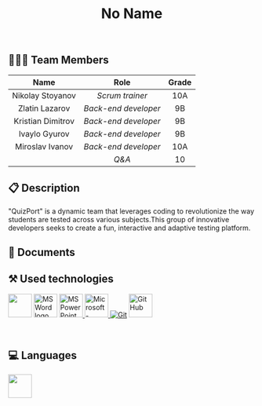 <h1 align="center">No Name</h1>

<p align = "center">
  
</p>

<br>

## 👨🏻‍💻 Team Members
| **Name** | **Role** | **Grade** |
| :---:   | :---: | :---: |
| Nikolay Stoyanov | *Scrum trainer* | 10A |
| Zlatin Lazarov | *Back-end developer*  | 9B |
| Kristian Dimitrov | *Back-end developer*  | 9B |
| Ivaylo Gyurov |  *Back-end developer*  | 9B |
| Miroslav Ivanov |  *Back-end developer*  | 10A |
|  |  *Q&A*  | 10 |
## 📋 Description
<p>"QuizPort" is a dynamic team that leverages coding to revolutionize the way students are tested across various subjects.This group of innovative developers seeks to create a fun, interactive and adaptive testing platform.</p>

## 📝 Documents


  ## ⚒️ Used technologies
<p align="left">
  <a href="https://visualstudio.microsoft.com/vs/"><img src="https://upload.wikimedia.org/wikipedia/commons/thumb/2/2c/Visual_Studio_Icon_2022.svg/1200px-Visual_Studio_Icon_2022.svg.png" heigh=48px width=48px/></a>
  <a href="https://www.microsoft.com/en-ww/microsoft-365/word"><img src="https://img.icons8.com/fluency/48/000000/microsoft-word-2019.png" alt="MS Word logo" width=48px /></a>
  <a href="https://www.microsoft.com/en-us/microsoft-365/powerpoint"><img src="https://img.icons8.com/fluency/48/000000/microsoft-powerpoint-2019.png" alt="MS PowerPoint logo" width=48px />
  <a href="https://www.microsoft.com/en/microsoft-teams/group-chat-software"><img width="48" height="48" src="https://upload.wikimedia.org/wikipedia/commons/thumb/c/c9/Microsoft_Office_Teams_%282018%E2%80%93present%29.svg/1200px-Microsoft_Office_Teams_%282018%E2%80%93present%29.svg.png" alt="Microsoft-Teams"/>
  <a href="https://git-scm.com/"><img src="https://img.icons8.com/color/48/000000/git.png" alt="Git"/></a>
  <a href="https://git-scm.com/"><img src="https://cdn-icons-png.flaticon.com/512/25/25231.png" alt="GitHub" heigh=48px width=48px/></a>
</p> 
    
## 💻 Languages
<p>
<a><img src="https://upload.wikimedia.org/wikipedia/commons/thumb/1/18/ISO_C%2B%2B_Logo.svg/1200px-ISO_C%2B%2B_Logo.svg.png" heigh=48px width=48px/></a>
</p>
